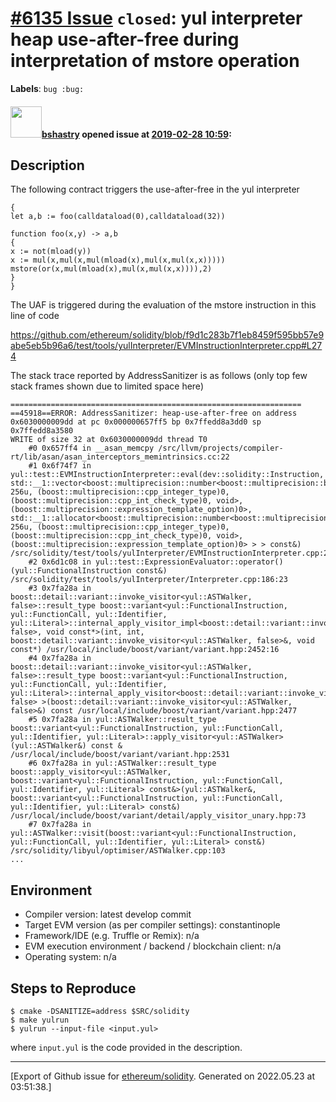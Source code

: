 # [\#6135 Issue](https://github.com/ethereum/solidity/issues/6135) `closed`: yul interpreter heap use-after-free during interpretation of mstore operation
**Labels**: `bug :bug:`


#### <img src="https://avatars.githubusercontent.com/u/2388185?v=4" width="50">[bshastry](https://github.com/bshastry) opened issue at [2019-02-28 10:59](https://github.com/ethereum/solidity/issues/6135):

## Description

The following contract triggers the use-after-free in the yul interpreter

```
{
let a,b := foo(calldataload(0),calldataload(32))

function foo(x,y) -> a,b
{
x := not(mload(y))
x := mul(x,mul(x,mul(mload(x),mul(x,mul(x,x)))))
mstore(or(x,mul(mload(x),mul(x,mul(x,x)))),2)
}
}
```

The UAF is triggered during the evaluation of the mstore instruction in this line of code

https://github.com/ethereum/solidity/blob/f9d1c283b7f1eb8459f595bb57e9abe5eb5b96a6/test/tools/yulInterpreter/EVMInstructionInterpreter.cpp#L274

The stack trace reported by AddressSanitizer is as follows (only top few stack frames shown due to limited space here)

```
=================================================================
==45918==ERROR: AddressSanitizer: heap-use-after-free on address 0x6030000009dd at pc 0x000000657ff5 bp 0x7ffedd8a3dd0 sp 0x7ffedd8a3580
WRITE of size 32 at 0x6030000009dd thread T0
    #0 0x657ff4 in __asan_memcpy /src/llvm/projects/compiler-rt/lib/asan/asan_interceptors_memintrinsics.cc:22
    #1 0x6f74f7 in yul::test::EVMInstructionInterpreter::eval(dev::solidity::Instruction, std::__1::vector<boost::multiprecision::number<boost::multiprecision::backends::cpp_int_backend<256u, 256u, (boost::multiprecision::cpp_integer_type)0, (boost::multiprecision::cpp_int_check_type)0, void>, (boost::multiprecision::expression_template_option)0>, std::__1::allocator<boost::multiprecision::number<boost::multiprecision::backends::cpp_int_backend<256u, 256u, (boost::multiprecision::cpp_integer_type)0, (boost::multiprecision::cpp_int_check_type)0, void>, (boost::multiprecision::expression_template_option)0> > > const&) /src/solidity/test/tools/yulInterpreter/EVMInstructionInterpreter.cpp:274:69
    #2 0x6d1c08 in yul::test::ExpressionEvaluator::operator()(yul::FunctionalInstruction const&) /src/solidity/test/tools/yulInterpreter/Interpreter.cpp:186:23
    #3 0x7fa28a in boost::detail::variant::invoke_visitor<yul::ASTWalker, false>::result_type boost::variant<yul::FunctionalInstruction, yul::FunctionCall, yul::Identifier, yul::Literal>::internal_apply_visitor_impl<boost::detail::variant::invoke_visitor<yul::ASTWalker, false>, void const*>(int, int, boost::detail::variant::invoke_visitor<yul::ASTWalker, false>&, void const*) /usr/local/include/boost/variant/variant.hpp:2452:16
    #4 0x7fa28a in boost::detail::variant::invoke_visitor<yul::ASTWalker, false>::result_type boost::variant<yul::FunctionalInstruction, yul::FunctionCall, yul::Identifier, yul::Literal>::internal_apply_visitor<boost::detail::variant::invoke_visitor<yul::ASTWalker, false> >(boost::detail::variant::invoke_visitor<yul::ASTWalker, false>&) const /usr/local/include/boost/variant/variant.hpp:2477
    #5 0x7fa28a in yul::ASTWalker::result_type boost::variant<yul::FunctionalInstruction, yul::FunctionCall, yul::Identifier, yul::Literal>::apply_visitor<yul::ASTWalker>(yul::ASTWalker&) const & /usr/local/include/boost/variant/variant.hpp:2531
    #6 0x7fa28a in yul::ASTWalker::result_type boost::apply_visitor<yul::ASTWalker, boost::variant<yul::FunctionalInstruction, yul::FunctionCall, yul::Identifier, yul::Literal> const&>(yul::ASTWalker&, boost::variant<yul::FunctionalInstruction, yul::FunctionCall, yul::Identifier, yul::Literal> const&) /usr/local/include/boost/variant/detail/apply_visitor_unary.hpp:73
    #7 0x7fa28a in yul::ASTWalker::visit(boost::variant<yul::FunctionalInstruction, yul::FunctionCall, yul::Identifier, yul::Literal> const&) /src/solidity/libyul/optimiser/ASTWalker.cpp:103
...
```

## Environment

- Compiler version: latest develop commit
- Target EVM version (as per compiler settings): constantinople
- Framework/IDE (e.g. Truffle or Remix): n/a
- EVM execution environment / backend / blockchain client: n/a
- Operating system: n/a

## Steps to Reproduce

```
$ cmake -DSANITIZE=address $SRC/solidity
$ make yulrun
$ yulrun --input-file <input.yul>
```

where `input.yul` is the code provided in the description.




-------------------------------------------------------------------------------



[Export of Github issue for [ethereum/solidity](https://github.com/ethereum/solidity). Generated on 2022.05.23 at 03:51:38.]
